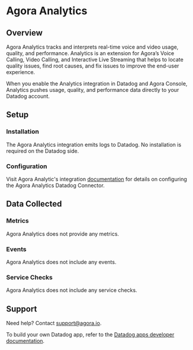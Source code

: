 # Agora Analytics

## Overview

Agora Analytics tracks and interprets real-time voice and video usage, quality, and performance. Analytics is an extension for Agora’s Voice Calling, Video Calling, and Interactive Live Streaming that helps to locate quality issues, find root causes, and fix issues to improve the end-user experience. 
    
When you enable the Analytics integration in Datadog and Agora Console, Analytics pushes usage, quality, and performance data directly to your Datadog account.

## Setup

### Installation

The Agora Analytics integration emits logs to Datadog. No installation is required on the Datadog side.

### Configuration

Visit Agora Analytic's integration [documentation][1] for details on configuring the Agora Analytics Datadog Connector.

## Data Collected

### Metrics

Agora Analytics does not provide any metrics.

### Events

Agora Analytics does not include any events.

### Service Checks

Agora Analytics does not include any service checks.

## Support

Need help? Contact support@agora.io.

To build your own Datadog app, refer to the [Datadog apps developer documentation][2].

[1]: https://docs.agora.io/en/agora-analytics/analyze/video-voice-sdk/datadog-integration
[2]: https://docs.datadoghq.com/developers/datadog_apps
